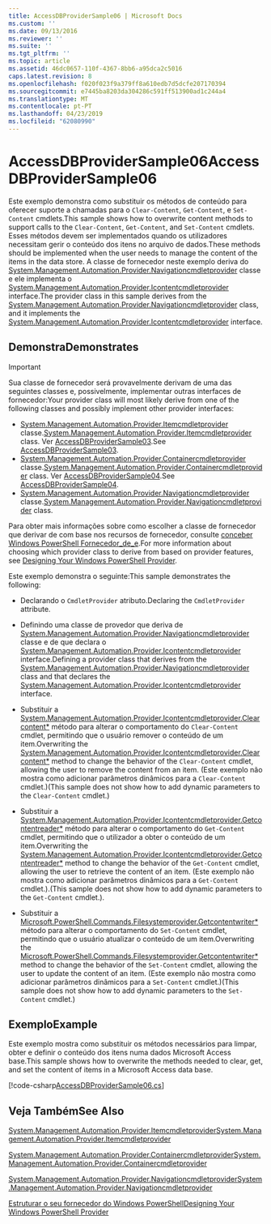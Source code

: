 ```yaml
---
title: AccessDBProviderSample06 | Microsoft Docs
ms.custom: ''
ms.date: 09/13/2016
ms.reviewer: ''
ms.suite: ''
ms.tgt_pltfrm: ''
ms.topic: article
ms.assetid: 46dc0657-110f-4367-8bb6-a95dca2c5016
caps.latest.revision: 8
ms.openlocfilehash: f020f023f9a379ff8a610edb7d5dcfe207170394
ms.sourcegitcommit: e7445ba8203da304286c591ff513900ad1c244a4
ms.translationtype: MT
ms.contentlocale: pt-PT
ms.lasthandoff: 04/23/2019
ms.locfileid: "62080990"
---
```

# <a name="accessdbprovidersample06"></a><span data-ttu-id="5cf14-102">AccessDBProviderSample06</span><span class="sxs-lookup"><span data-stu-id="5cf14-102">AccessDBProviderSample06</span></span>

<span data-ttu-id="5cf14-103">Este exemplo demonstra como substituir os métodos de conteúdo para oferecer suporte a chamadas para o `Clear-Content`, `Get-Content`, e `Set-Content` cmdlets.</span><span class="sxs-lookup"><span data-stu-id="5cf14-103">This sample shows how to overwrite content methods to support calls to the `Clear-Content`, `Get-Content`, and `Set-Content` cmdlets.</span></span> <span data-ttu-id="5cf14-104">Esses métodos devem ser implementados quando os utilizadores necessitam gerir o conteúdo dos itens no arquivo de dados.</span><span class="sxs-lookup"><span data-stu-id="5cf14-104">These methods should be implemented when the user needs to manage the content of the items in the data store.</span></span> <span data-ttu-id="5cf14-105">A classe de fornecedor neste exemplo deriva do [System.Management.Automation.Provider.Navigationcmdletprovider](/dotnet/api/System.Management.Automation.Provider.NavigationCmdletProvider) classe e ele implementa o [ System.Management.Automation.Provider.Icontentcmdletprovider](/dotnet/api/System.Management.Automation.Provider.IContentCmdletProvider) interface.</span><span class="sxs-lookup"><span data-stu-id="5cf14-105">The provider class in this sample derives from the [System.Management.Automation.Provider.Navigationcmdletprovider](/dotnet/api/System.Management.Automation.Provider.NavigationCmdletProvider) class, and it implements the [System.Management.Automation.Provider.Icontentcmdletprovider](/dotnet/api/System.Management.Automation.Provider.IContentCmdletProvider) interface.</span></span>

## <a name="demonstrates"></a><span data-ttu-id="5cf14-106">Demonstra</span><span class="sxs-lookup"><span data-stu-id="5cf14-106">Demonstrates</span></span>

> [!IMPORTANT]
> <span data-ttu-id="5cf14-107">Sua classe de fornecedor será provavelmente derivam de uma das seguintes classes e, possivelmente, implementar outras interfaces de fornecedor:</span><span class="sxs-lookup"><span data-stu-id="5cf14-107">Your provider class will most likely derive from one of the following classes and possibly implement other provider interfaces:</span></span>
>
> -   <span data-ttu-id="5cf14-108">[System.Management.Automation.Provider.Itemcmdletprovider](/dotnet/api/System.Management.Automation.Provider.ItemCmdletProvider) classe.</span><span class="sxs-lookup"><span data-stu-id="5cf14-108">[System.Management.Automation.Provider.Itemcmdletprovider](/dotnet/api/System.Management.Automation.Provider.ItemCmdletProvider) class.</span></span> <span data-ttu-id="5cf14-109">Ver [AccessDBProviderSample03](./accessdbprovidersample03.md).</span><span class="sxs-lookup"><span data-stu-id="5cf14-109">See [AccessDBProviderSample03](./accessdbprovidersample03.md).</span></span>
> -   <span data-ttu-id="5cf14-110">[System.Management.Automation.Provider.Containercmdletprovider](/dotnet/api/System.Management.Automation.Provider.ContainerCmdletProvider) classe.</span><span class="sxs-lookup"><span data-stu-id="5cf14-110">[System.Management.Automation.Provider.Containercmdletprovider](/dotnet/api/System.Management.Automation.Provider.ContainerCmdletProvider) class.</span></span> <span data-ttu-id="5cf14-111">Ver [AccessDBProviderSample04](./accessdbprovidersample04.md).</span><span class="sxs-lookup"><span data-stu-id="5cf14-111">See [AccessDBProviderSample04](./accessdbprovidersample04.md).</span></span>
> -   <span data-ttu-id="5cf14-112">[System.Management.Automation.Provider.Navigationcmdletprovider](/dotnet/api/System.Management.Automation.Provider.NavigationCmdletProvider) classe.</span><span class="sxs-lookup"><span data-stu-id="5cf14-112">[System.Management.Automation.Provider.Navigationcmdletprovider](/dotnet/api/System.Management.Automation.Provider.NavigationCmdletProvider) class.</span></span>
>
> <span data-ttu-id="5cf14-113">Para obter mais informações sobre como escolher a classe de fornecedor que derivar de com base nos recursos de fornecedor, consulte [conceber Windows PowerShell Fornecedor_de_e](./provider-types.md).</span><span class="sxs-lookup"><span data-stu-id="5cf14-113">For more information about choosing which provider class to derive from based on provider features, see [Designing Your Windows PowerShell Provider](./provider-types.md).</span></span>

<span data-ttu-id="5cf14-114">Este exemplo demonstra o seguinte:</span><span class="sxs-lookup"><span data-stu-id="5cf14-114">This sample demonstrates the following:</span></span>

- <span data-ttu-id="5cf14-115">Declarando o `CmdletProvider` atributo.</span><span class="sxs-lookup"><span data-stu-id="5cf14-115">Declaring the `CmdletProvider` attribute.</span></span>

- <span data-ttu-id="5cf14-116">Definindo uma classe de provedor que deriva de [System.Management.Automation.Provider.Navigationcmdletprovider](/dotnet/api/System.Management.Automation.Provider.NavigationCmdletProvider) classe e de que declara o [ System.Management.Automation.Provider.Icontentcmdletprovider](/dotnet/api/System.Management.Automation.Provider.IContentCmdletProvider) interface.</span><span class="sxs-lookup"><span data-stu-id="5cf14-116">Defining a provider class that derives from the [System.Management.Automation.Provider.Navigationcmdletprovider](/dotnet/api/System.Management.Automation.Provider.NavigationCmdletProvider) class and that declares the [System.Management.Automation.Provider.Icontentcmdletprovider](/dotnet/api/System.Management.Automation.Provider.IContentCmdletProvider) interface.</span></span>

- <span data-ttu-id="5cf14-117">Substituir a [System.Management.Automation.Provider.Icontentcmdletprovider.Clearcontent\*](/dotnet/api/System.Management.Automation.Provider.IContentCmdletProvider.ClearContent) método para alterar o comportamento do `Clear-Content` cmdlet, permitindo que o usuário remover o conteúdo de um item.</span><span class="sxs-lookup"><span data-stu-id="5cf14-117">Overwriting the [System.Management.Automation.Provider.Icontentcmdletprovider.Clearcontent\*](/dotnet/api/System.Management.Automation.Provider.IContentCmdletProvider.ClearContent) method to change the behavior of the `Clear-Content` cmdlet, allowing the user to remove the content from an item.</span></span> <span data-ttu-id="5cf14-118">(Este exemplo não mostra como adicionar parâmetros dinâmicos para a `Clear-Content` cmdlet.)</span><span class="sxs-lookup"><span data-stu-id="5cf14-118">(This sample does not show how to add dynamic parameters to the `Clear-Content` cmdlet.)</span></span>

- <span data-ttu-id="5cf14-119">Substituir a [System.Management.Automation.Provider.Icontentcmdletprovider.Getcontentreader\*](/dotnet/api/System.Management.Automation.Provider.IContentCmdletProvider.GetContentReader) método para alterar o comportamento do `Get-Content` cmdlet, permitindo que o utilizador a obter o conteúdo de um item.</span><span class="sxs-lookup"><span data-stu-id="5cf14-119">Overwriting the [System.Management.Automation.Provider.Icontentcmdletprovider.Getcontentreader\*](/dotnet/api/System.Management.Automation.Provider.IContentCmdletProvider.GetContentReader) method to change the behavior of the `Get-Content` cmdlet, allowing the user to retrieve the content of an item.</span></span> <span data-ttu-id="5cf14-120">(Este exemplo não mostra como adicionar parâmetros dinâmicos para a `Get-Content` cmdlet.).</span><span class="sxs-lookup"><span data-stu-id="5cf14-120">(This sample does not show how to add dynamic parameters to the `Get-Content` cmdlet.).</span></span>

- <span data-ttu-id="5cf14-121">Substituir a [Microsoft.PowerShell.Commands.Filesystemprovider.Getcontentwriter\*](/dotnet/api/Microsoft.PowerShell.Commands.FileSystemProvider.GetContentWriter) método para alterar o comportamento do `Set-Content` cmdlet, permitindo que o usuário atualizar o conteúdo de um item.</span><span class="sxs-lookup"><span data-stu-id="5cf14-121">Overwriting the [Microsoft.PowerShell.Commands.Filesystemprovider.Getcontentwriter\*](/dotnet/api/Microsoft.PowerShell.Commands.FileSystemProvider.GetContentWriter) method to change the behavior of the `Set-Content` cmdlet, allowing the user to update the content of an item.</span></span> <span data-ttu-id="5cf14-122">(Este exemplo não mostra como adicionar parâmetros dinâmicos para a `Set-Content` cmdlet.)</span><span class="sxs-lookup"><span data-stu-id="5cf14-122">(This sample does not show how to add dynamic parameters to the `Set-Content` cmdlet.)</span></span>

## <a name="example"></a><span data-ttu-id="5cf14-123">Exemplo</span><span class="sxs-lookup"><span data-stu-id="5cf14-123">Example</span></span>

<span data-ttu-id="5cf14-124">Este exemplo mostra como substituir os métodos necessários para limpar, obter e definir o conteúdo dos itens numa dados Microsoft Access base.</span><span class="sxs-lookup"><span data-stu-id="5cf14-124">This sample shows how to overwrite the methods needed to clear, get, and set the content of items in a Microsoft Access data base.</span></span>

[!code-csharp[AccessDBProviderSample06.cs](../../powershell-sdk-samples/SDK-2.0/csharp/AccessDBProviderSample06/AccessDBProviderSample06.cs#L11-L2399 "AccessDBProviderSample06.cs")]

## <a name="see-also"></a><span data-ttu-id="5cf14-125">Veja Também</span><span class="sxs-lookup"><span data-stu-id="5cf14-125">See Also</span></span>

[<span data-ttu-id="5cf14-126">System.Management.Automation.Provider.Itemcmdletprovider</span><span class="sxs-lookup"><span data-stu-id="5cf14-126">System.Management.Automation.Provider.Itemcmdletprovider</span></span>](/dotnet/api/System.Management.Automation.Provider.ItemCmdletProvider)

[<span data-ttu-id="5cf14-127">System.Management.Automation.Provider.Containercmdletprovider</span><span class="sxs-lookup"><span data-stu-id="5cf14-127">System.Management.Automation.Provider.Containercmdletprovider</span></span>](/dotnet/api/System.Management.Automation.Provider.ContainerCmdletProvider)

[<span data-ttu-id="5cf14-128">System.Management.Automation.Provider.Navigationcmdletprovider</span><span class="sxs-lookup"><span data-stu-id="5cf14-128">System.Management.Automation.Provider.Navigationcmdletprovider</span></span>](/dotnet/api/System.Management.Automation.Provider.NavigationCmdletProvider)

[<span data-ttu-id="5cf14-129">Estruturar o seu fornecedor do Windows PowerShell</span><span class="sxs-lookup"><span data-stu-id="5cf14-129">Designing Your Windows PowerShell Provider</span></span>](./provider-types.md)